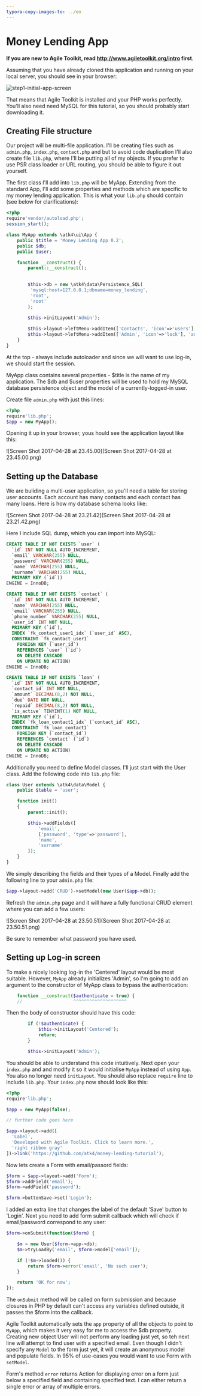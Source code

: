 ```yaml
---
typora-copy-images-to: ../en
---
```


# Money Lending App

**If you are new to Agile Toolkit, read http://www.agiletoolkit.org/intro first**.

Assuming that you have already cloned this application and running on your local server, you should see in your browser:

![step1-initial-app-screen](step1-initial-app-screen-3417883.png)

That means that Agile Toolkit is installed and your PHP works perfectly. You'll also need need MySQL for this tutorial, so you should probably start downloading it.

## Creating File structure

Our project will be multi-file application. I'll be creating files such as `admin.php`, `index.php`, `contact.php` and but to avoid code duplication I'll also create  file  `lib.php`, where I'll be putting all of my objects. If you prefer to use PSR class loader or URL routing, you should be able to figure it out yourself.

The first class I'll add into `lib.php` will be MyApp. Extending from the standard App, I'll add some properties and methods which are specific to my money lending application. This is what your  `lib.php` should contain (see below for clarifications):

``` php
<?php
require'vendor/autoload.php';
session_start();

class MyApp extends \atk4\ui\App {
    public $title = 'Money Lending App 0.2';
    public $db;
    public $user;

    function __construct() {
        parent::__construct();

        
        $this->db = new \atk4\data\Persistence_SQL(
         'mysql:host=127.0.0.1;dbname=money_lending', 
         'root', 
         'root'
        );
       
        $this->initLayout('Admin');

        $this->layout->leftMenu->addItem(['Contacts', 'icon'=>'users'], 'contact.php');
        $this->layout->leftMenu->addItem(['Admin', 'icon'=>'lock'], 'admin.php');
    }
}
```

At the top - always include autoloader and since we will want to use log-in, we should start the session.

MyApp class contains several properties - $title is the name of my application. The $db and $user properties will be used to hold my MySQL database persistence object and the model of a currently-logged-in user.

Create file `admin.php` with just this lines:

``` php
<?php
require'lib.php';
$app = new MyApp();
```

Opening it up in your browser, yous hould see the application layout like this:

![Screen Shot 2017-04-28 at 23.45.00](Screen Shot 2017-04-28 at 23.45.00.png)

## Setting up the Database

We are buliding a multi-user application, so you'll need a table for storing user accounts. Each account has many contacts and each contact has many loans. Here is how my database schema looks like:

![Screen Shot 2017-04-28 at 23.21.42](Screen Shot 2017-04-28 at 23.21.42.png)

Here I include SQL dump, which you can import into MySQL:

```sql
CREATE TABLE IF NOT EXISTS `user` (
  `id` INT NOT NULL AUTO_INCREMENT,
  `email` VARCHAR(255) NULL,
  `password` VARCHAR(255) NULL,
  `name` VARCHAR(255) NULL,
  `surname` VARCHAR(255) NULL,
  PRIMARY KEY (`id`))
ENGINE = InnoDB;

CREATE TABLE IF NOT EXISTS `contact` (
  `id` INT NOT NULL AUTO_INCREMENT,
  `name` VARCHAR(255) NULL,
  `email` VARCHAR(255) NULL,
  `phone_number` VARCHAR(255) NULL,
  `user_id` INT NOT NULL,
  PRIMARY KEY (`id`),
  INDEX `fk_contact_user1_idx` (`user_id` ASC),
  CONSTRAINT `fk_contact_user1`
    FOREIGN KEY (`user_id`)
    REFERENCES `user` (`id`)
    ON DELETE CASCADE
    ON UPDATE NO ACTION)
ENGINE = InnoDB;

CREATE TABLE IF NOT EXISTS `loan` (
  `id` INT NOT NULL AUTO_INCREMENT,
  `contact_id` INT NOT NULL,
  `amount` DECIMAL(8,2) NOT NULL,
  `due` DATE NOT NULL,
  `repaid` DECIMAL(8,2) NOT NULL,
  `is_active` TINYINT(1) NOT NULL,
  PRIMARY KEY (`id`),
  INDEX `fk_loan_contact1_idx` (`contact_id` ASC),
  CONSTRAINT `fk_loan_contact1`
    FOREIGN KEY (`contact_id`)
    REFERENCES `contact` (`id`)
    ON DELETE CASCADE
    ON UPDATE NO ACTION)
ENGINE = InnoDB;
```

Additionally you need to define Model classes. I'll just start with the User class. Add the following code into `lib.php` file:

``` php
class User extends \atk4\data\Model {
    public $table = 'user';

    function init()
    {
        parent::init();

        $this->addFields([
            'email',
            ['password', 'type'=>'password'],
            'name',
            'surname'
        ]);
    }
}
```

We simply describing the fields and their types of a Model. Finally add the following line to your `admin.php` file:

``` php
$app->layout->add('CRUD')->setModel(new User($app->db));
```

 Refresh the `admin.php` page and it will have a fully functional CRUD element where you can add a few users:

![Screen Shot 2017-04-28 at 23.50.51](Screen Shot 2017-04-28 at 23.50.51.png)

Be sure to remember what password you have used.

## Setting up Log-in screen

To make a nicely looking log-in the 'Centered' layout would be most suitable. However, `MyApp` already initializes 'Admin', so I'm going to add an argument to the constructor of MyApp class to bypass the authentication:

``` php
    function __construct($authenticate = true) {
    //                   ^^^^^^^^^^^^^^^^^^^^
```

Then the body of constructor should have this code:

``` php
        if (!$authenticate) {
            $this->initLayout('Centered');
            return;
        }

        $this->initLayout('Admin');
```

You should be able to understand this code intuitively. Next open your `index.php` and and modify it so it would initialise `MyApp` instead of using `App`. You also no longer need `initLayout`. You should also replace `require` line to include `lib.php`. Your `index.php` now should look like this:

``` php
<?php
require'lib.php';

$app = new MyApp(false);

// further code goes here

$app->layout->add([
  'Label', 
  'Developed with Agile Toolkit. Click to learn more.',
  'right ribbon gray'
])->link('https://github.com/atk4/money-lending-tutorial');
```

Now lets create a Form with email/passord fields:

``` php
$form = $app->layout->add('Form');
$form->addField('email');
$form->addField('password');

$form->buttonSave->set('Login');
```

I added an extra line that changes the label of the default 'Save' button to 'Login'. Next you need to add form submit callback which will check if email/password correspond to any user:

``` php
$form->onSubmit(function($form) { 

    $m = new User($form->app->db);
    $m->tryLoadBy('email', $form->model['email']);

    if (!$m->loaded()) { 
        return $form->error('email', 'No such user');
    }

    return 'OK for now';
});
```

The `onSubmit` method will be called on form submission and because closures in PHP by default can't access any variables defined outside, it passes the $form into the callback.

Agile Toolkit automatically sets the `app` property of all the objects to point to `MyApp`, which makes it very easy for me to access the $db property. Creating new object User will not perform any loading just yet, so teh next line will attempt to find user with a specified email. Even though I didn't specify any `Model` to the form just yet, it will create an anonymous model and populate fields. In 95% of use-cases you would want to use Form with `setModel`.

Form's method `error` returns Action for displaying error on a form just below a specified field and containing specified text. I can either return a single error or array of multiple errors. 
